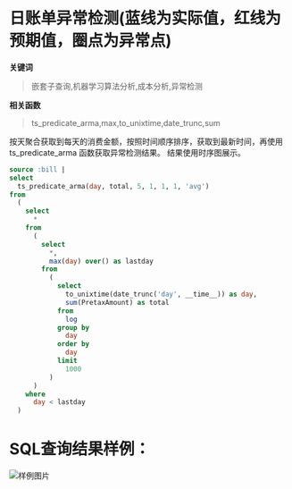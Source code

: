 # 日账单异常检测(蓝线为实际值，红线为预期值，圈点为异常点)
**关键词**
> 嵌套子查询,机器学习算法分析,成本分析,异常检测

**相关函数**
> ts_predicate_arma,max,to_unixtime,date_trunc,sum

按天聚合获取到每天的消费金额，按照时间顺序排序，获取到最新时间，再使用 ts_predicate_arma 函数获取异常检测结果。
结果使用时序图展示。


```SQL
source :bill |
select
  ts_predicate_arma(day, total, 5, 1, 1, 1, 'avg')
from
  (
    select
      *
    from
      (
        select
          *,
          max(day) over() as lastday
        from
          (
            select
              to_unixtime(date_trunc('day', __time__)) as day,
              sum(PretaxAmount) as total
            from
              log
            group by
              day
            order by
              day
            limit
              1000
          )
      )
    where
      day < lastday
  )
```

# SQL查询结果样例：

![样例图片](http://slsconsole.oss-cn-hangzhou.aliyuncs.com/sql_sample/%E5%BC%82%E5%B8%B8%E6%A3%80%E6%B5%8Bdemo1568786745882.png)